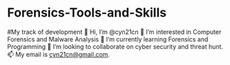 # Forensics-Tools-and-Skills
#My track of development
👋 Hi, I’m @cyn21cn
👀 I’m interested in Computer Forensics and Malware Analysis
🌱 I’m currently learning Forensics and Programming
💞️ I’m looking to collaborate on cyber security and threat hunt.
📫 My email is cyn21cn@gmail.com.

